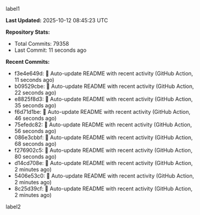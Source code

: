 
label1 
<!-- ACTIVITY_START -->
**Last Updated:** 2025-10-12 08:45:23 UTC

**Repository Stats:**
- Total Commits: 79358
- Last Commit: 11 seconds ago

**Recent Commits:**
- f3e4e649d: 🤖 Auto-update README with recent activity (GitHub Action, 11 seconds ago)
- b09529cbe: 🤖 Auto-update README with recent activity (GitHub Action, 22 seconds ago)
- e8825f8d3: 🤖 Auto-update README with recent activity (GitHub Action, 35 seconds ago)
- f6d71d1be: 🤖 Auto-update README with recent activity (GitHub Action, 46 seconds ago)
- 75efedc82: 🤖 Auto-update README with recent activity (GitHub Action, 56 seconds ago)
- 086e3cbbf: 🤖 Auto-update README with recent activity (GitHub Action, 68 seconds ago)
- f276902c5: 🤖 Auto-update README with recent activity (GitHub Action, 80 seconds ago)
- d14cd708e: 🤖 Auto-update README with recent activity (GitHub Action, 2 minutes ago)
- 5406e53c0: 🤖 Auto-update README with recent activity (GitHub Action, 2 minutes ago)
- 8c25d39cf: 🤖 Auto-update README with recent activity (GitHub Action, 2 minutes ago)
<!-- ACTIVITY_END -->

label2
